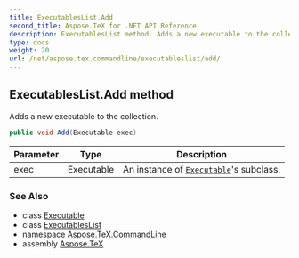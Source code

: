 ```yaml
---
title: ExecutablesList.Add
second_title: Aspose.TeX for .NET API Reference
description: ExecutablesList method. Adds a new executable to the collection
type: docs
weight: 20
url: /net/aspose.tex.commandline/executableslist/add/
---
```

## ExecutablesList.Add method

Adds a new executable to the collection.

```csharp
public void Add(Executable exec)
```

| Parameter | Type | Description |
| --- | --- | --- |
| exec | Executable | An instance of [`Executable`](../../executable/)'s subclass. |

### See Also

* class [Executable](../../executable/)
* class [ExecutablesList](../)
* namespace [Aspose.TeX.CommandLine](../../executableslist/)
* assembly [Aspose.TeX](../../../)


